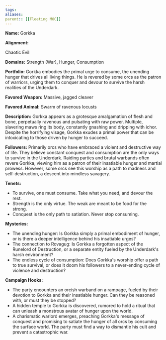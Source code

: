 ```yaml
---
tags: 
aliases: 
parent:: [[Fleeting MOC]]
---
```

**Name:** Gorkka

**Alignment:**

Chaotic Evil

**Domains:** Strength (War), Hunger, Consumption

**Portfolio:** Gorkka embodies the primal urge to consume, the unending hunger that drives all living things. He is revered by some orcs as the patron of warriors, urging them to conquer and devour to survive the harsh realities of the Underdark.

**Favored Weapon:** Massive, jagged cleaver

**Favored Animal:** Swarm of ravenous locusts

**Description:** Gorkka appears as a grotesque amalgamation of flesh and bone, perpetually ravenous and pulsating with raw power. Multiple, slavering maws ring its body, constantly gnashing and dripping with ichor. Despite the horrifying visage, Gorkka exudes a primal power that can be intoxicating to those driven by hunger to succeed.

**Followers:** Primarily orcs who have embraced a violent and destructive way of life. They believe constant conquest and consumption are the only ways to survive in the Underdark. Raiding parties and brutal warbands often revere Gorkka, viewing him as a patron of their insatiable hunger and martial prowess. However, some orcs see this worship as a path to madness and self-destruction, a descent into mindless savagery.

**Tenets:**

- To survive, one must consume. Take what you need, and devour the rest.
- Strength is the only virtue. The weak are meant to be food for the strong.
- Conquest is the only path to satiation. Never stop consuming.

**Mysteries:**

- The unending hunger: Is Gorkka simply a primal embodiment of hunger, or is there a deeper intelligence behind his insatiable urges?
- The connection to Rovagug: Is Gorkka a forgotten aspect of the Runelord of Destruction, or a separate entity fueled by the Underdark's harsh environment?
- The endless cycle of consumption: Does Gorkka's worship offer a path to true survival, or does it doom his followers to a never-ending cycle of violence and destruction?

**Campaign Hooks:**

- The party encounters an orcish warband on a rampage, fueled by their devotion to Gorkka and their insatiable hunger. Can they be reasoned with, or must they be stopped?
- A hidden temple to Gorkka is discovered, rumored to hold a ritual that can unleash a monstrous avatar of hunger upon the world.
- A charismatic warlord emerges, preaching Gorkka's message of conquest and promising to satiate the hunger of all orcs by consuming the surface world. The party must find a way to dismantle his cult and prevent a catastrophic war.